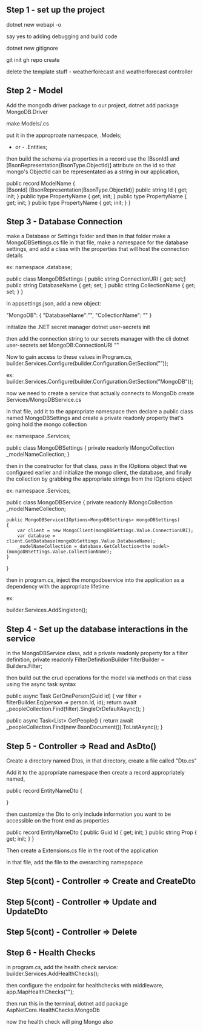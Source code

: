 ## Step 1 - set up the project
dotnet new webapi -o <name of directory>

say yes to adding debugging and build code

dotnet new gitignore

git init
gh repo create

delete the template stuff - weatherforecast and weatherforecast controller

## Step 2 - Model
Add the mongodb driver package to our project,
dotnet add package MongoDB.Driver


make Models/<Name Of Model>.cs

put it in the approproate namespace,
<name of api>.Models;
- or - 
<name of api>.Entities;

then build the schema via properties in a record
use the [BsonId] and [BsonRepresentation(BsonType.ObjectId)] attribute on the id so that mongo's ObjectId can be representated as a string in our application,


public record ModelName
{   
    [BsonId]
    [BsonRepresentation(BsonType.ObjectId)]
    public string Id { get; init; }
    public type PropertyName { get; init; }
    public type PropertyName { get; init; }
    public type PropertyName { get; init; }
}



## Step 3 - Database Connection

make a Database or Settings folder and then in that folder make a MongoDBSettings.cs file
in that file,
make a namespace for the database settings, and add a class with the properties that will host the connection details

ex: 
namespace <api name>.database;

public class MongoDBSettings
{
    public string ConnectionURI { get; set;}
    public string DatabaseName { get; set; }
    public string CollectionName { get; set; }
}



in appsettings.json,
add a new object:

"MongoDB": {
    "DatabaseName":"<name of database>",
    "CollectionName": "<name of collection>"
}





initialize the .NET secret manager
dotnet user-secrets init

then add the connection string to our secrets manager with the cli
dotnet user-secrets set MongoDB:ConnectionURI "<connection string here>"



Now to gain access to these values
in Program.cs,
builder.Services.Configure<name of type here as the generic>(builder.Configuration.GetSection("<name of section>"));

ex: 
builder.Services.Configure<MongoDBSettings>(builder.Configuration.GetSection("MongoDB"));


now we need to create a service that actually connects to MongoDb
create Services/MongoDBService.cs

in that file,
add it to the appropriate namespace then declare a public class named MongoDBSettings and create a private readonly property that's going hold the mongo collection

ex: 
namespace <api name>.Services;

public class MongoDBSettings
{
    private readonly IMongoCollection<the model> _modelNameCollection;
}


then in the constructor for that class, pass in the IOptions object that we configured earlier and initialize the mongo client, the database, and finally the collection by grabbing the appropriate strings from the IOptions object

ex: 
namespace <api name>.Services;

public class MongoDBService
{
    private readonly IMongoCollection<the model> _modelNameCollection;

    public MongoDBService(IOptions<MongoDBSettings> mongoDBSettings)
    {
        var client = new MongoClient(mongDBSettings.Value.ConnectionURI);
        var database = client.GetDatabase(mongoDbSettings.Value.DatabaseName);
        _modelNameCollection = database.GetCollection<the model>(mongoDBSettings.Value.CollectionName);
    }
}



then in program.cs,
inject the mongodbservice into the application as a dependency with the appropriate lifetime

ex:

builder.Services.AddSingleton<MongoDBService>();


## Step 4 - Set up the database interactions in the service

in the MongoDBService class, add a private readonly property for a filter definition,
private readonly FilterDefinitionBuilder<the model> filterBuilder = Builders<the model>.Filter;

then build out the crud operations for the model via methods on that class using the async task syntax

public async Task<Person> GetOnePerson(Guid id)
{
    var filter = filterBuilder.Eq(person => person.Id, id);
    return await _peopleCollection.Find(filter).SingleOrDefaultAsync();
}

public async Task<List<Person>> GetPeople()
{
    return await _peopleCollection.Find(new BsonDocument()).ToListAsync();
}


## Step 5 - Controller => Read and AsDto()
Create a directory named Dtos,
in that directory, create a file called "<entityname>Dto.cs"

Add it to the appropriate namespace then create a record appropriately named,

public record EntityNameDto 
{

}

then customize the Dto to only include information you want to be accessible on the front end as properties

public record EntityNameDto 
{
    public Guid Id { get; init; }
    public string Prop { get; init; }
}

Then create a Extensions.cs file in the root of the application

in that file,
add the file to the overarching namepspace

## Step 5(cont) - Controller => Create and CreateDto

## Step 5(cont) - Controller => Update and UpdateDto

## Step 5(cont) - Controller => Delete

## Step 6 - Health Checks
in program.cs, add the health check service:
builder.Services.AddHealthChecks();




then configure the endpoint for healthchecks with middleware,
app.MapHealthChecks("<url path here>");


then run this in the terminal,
dotnet add package AspNetCore.HealthChecks.MongoDb


now the health check will ping Mongo also
